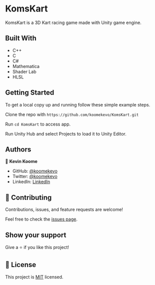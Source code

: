 # KomsKart

KomsKart is a 3D Kart racing game made with Unity game engine.
 
## Built With

- C++
- C
- C#
- Mathematica
- Shader Lab
- HLSL
 
## Getting Started

To get a local copy up and running follow these simple example steps.

Clone the repo with `https://github.com/koomekevo/KomsKart.git`

Run `cd KomsKart` to access app.

Run Unity Hub and select Projects to load it to Unity Editor.

## Authors

👤 **Kevin Koome**

- GitHub: [@koomekevo](https://github.com/koomekevo)
- Twitter: [@koomekevo](https://twitter.com/koomekevo)
- LinkedIn: [LinkedIn](https://ke.linkedin.com/in/kevin-koome-aab84186)

## 🤝 Contributing

Contributions, issues, and feature requests are welcome!

Feel free to check the [issues page](../../issues/).

## Show your support

Give a ⭐️ if you like this project!

## 📝 License

This project is [MIT](./MIT.md) licensed.
